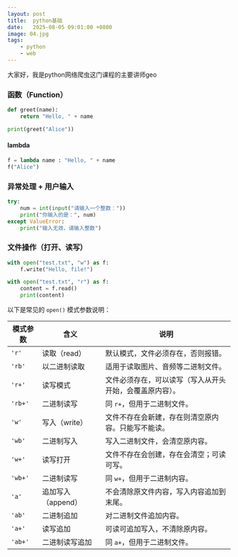 ```yaml
---
layout: post
title:  python基础
date:   2025-08-05 09:01:00 +0800
image: 04.jpg
tags: 
    - python
    - web
---
```


大家好，我是python网络爬虫这门课程的主要讲师geo

### 函数（Function）

```python
def greet(name):
    return "Hello, " + name

print(greet("Alice"))
```

#### lambda 

```py
f = lambda name : "Hello, " + name
f("Alice")
```

### 异常处理 + 用户输入

```python
try:
    num = int(input("请输入一个整数："))
    print("你输入的是：", num)
except ValueError:
    print("输入无效，请输入整数")
```

### 文件操作（打开、读写）

```python
with open("test.txt", "w") as f:
    f.write("Hello, file!")

with open("test.txt", "r") as f:
    content = f.read()
    print(content)
```

以下是常见的 `open()` 模式参数说明：

| 模式参数    | 含义           | 说明                           |
| ------- | ------------ | ---------------------------- |
| `'r'`   | 读取（read）     | 默认模式，文件必须存在，否则报错。            |
| `'rb'`  | 以二进制读取       | 适用于读取图片、音频等二进制文件。            |
| `'r+'`  | 读写模式         | 文件必须存在，可以读写（写入从开头开始，会覆盖原内容）。 |
| `'rb+'` | 二进制读写        | 同 `r+`，但用于二进制文件。             |
| `'w'`   | 写入（write）    | 文件不存在会新建，存在则清空原内容。只能写不能读。    |
| `'wb'`  | 二进制写入        | 写入二进制文件，会清空原内容。              |
| `'w+'`  | 读写打开         | 文件不存在会创建，存在会清空；可读可写。         |
| `'wb+'` | 二进制读写        | 同 `w+`，但用于二进制内容。             |
| `'a'`   | 追加写入（append） | 不会清除原文件内容，写入内容追加到末尾。         |
| `'ab'`  | 二进制追加        | 对二进制文件追加内容。                  |
| `'a+'`  | 读写追加         | 可读可追加写入，不清除原内容。              |
| `'ab+'` | 二进制读写追加      | 同 `a+`，但用于二进制文件。             |
